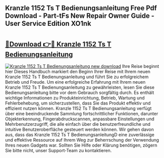 ## Kranzle 1152 Ts T Bedienungsanleitung Free Pdf Download - Part-tFs New Repair Owner Guide - User Service Edition XO1nk

# <h2><a href="http://df2pykf.blite.top/?on=Kranzle+1152+Ts+T+Bedienungsanleitung">🔗Download 👉🔴 Kranzle 1152 Ts T Bedienungsanleitung</a></h2>

[![Kranzle 1152 Ts T Bedienungsanleitung new download](https://i.imgur.com/lujVjoI.png)](http://df2pykf.blite.top/?on=Kranzle+1152+Ts+T+Bedienungsanleitung)
Ihre Reise beginnt hier Dieses Handbuch markiert den Beginn Ihrer Reise mit Ihrem neuen Kranzle 1152 Ts T Bedienungsanleitung und führt Sie zu erfolgreichem Betrieb und Freude. Um eine erfolgreiche Erfahrung mit Ihrem neuen Kranzle 1152 Ts T Bedienungsanleitung zu gewährleisten, lesen Sie diese Bedienungsanleitung bitte vor dem Gebrauch sorgfältig durch. Es enthält wichtige Informationen zu Produkteinrichtung, Betrieb, Wartung und Fehlerbehebung, um sicherzustellen, dass Sie das Produkt effektiv und effizient nutzen können. Kranzle 1152 Ts T Bedienungsanleitung verfügt über eine beeindruckende Sammlung fortschrittlicher Funktionen, darunter Objekterkennung, Fingerabdruckscannen, anpassbare Einstellungen und Mehrbenutzerzugriff, die alle einfach über die benutzerfreundliche und intuitive Benutzeroberfläche gesteuert werden können. Wir gehen davon aus, dass das Kranzle 1152 Ts T BedienungsanleitungD eine zuverlässige und effektive Ressource auf Ihrem Weg zur Beherrschung der Verwendung Ihres neuen Gadgets war. Sollten Sie Hilfe oder Klärung benötigen, zögern Sie bitte nicht, unser Support-Team zu kontaktieren.

